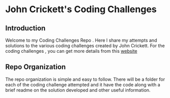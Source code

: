 # John Crickett's Coding Challenges 

## Introduction
Welcome to my Coding Challenges Repo . Here I share my attempts and solutions to the various coding challenges created by John Crickett. For the coding challenges , you can get more details from this [website](https://codingchallenges.fyi/)

## Repo Organization 
The repo organization is simple and easy to follow. There will be a folder for each of the coding challenge attempted and it have the code along with a brief readme on the solution developed and other useful information. 

